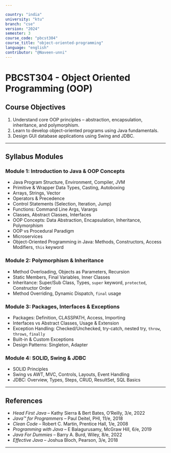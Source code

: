 ```yaml
---

country: "india"
university: "ktu"
branch: "cse"
version: "2024"
semester: 3
course_code: "pbcst304"
course_title: "object-oriented-programming"
language: "english"
contributor: "@Naveen-unni"
---
```


# PBCST304 - Object Oriented Programming (OOP)


## Course Objectives

1. Understand core OOP principles – abstraction, encapsulation, inheritance, and polymorphism.
2. Learn to develop object-oriented programs using Java fundamentals.
3. Design GUI database applications using Swing and JDBC.


---
## Syllabus Modules

### Module 1: Introduction to Java & OOP Concepts

- Java Program Structure, Environment, Compiler, JVM
- Primitive & Wrapper Data Types, Casting, Autoboxing
- Arrays, Strings, Vector
- Operators & Precedence
- Control Statements (Selection, Iteration, Jump)
- Functions: Command Line Args, Varargs
- Classes, Abstract Classes, Interfaces
- OOP Concepts: Data Abstraction, Encapsulation, Inheritance, Polymorphism
- OOP vs Procedural Paradigm
- Microservices
- Object-Oriented Programming in Java: Methods, Constructors, Access Modifiers, `this` keyword




### Module 2: Polymorphism & Inheritance

- Method Overloading, Objects as Parameters, Recursion
- Static Members, Final Variables, Inner Classes
- Inheritance: Super/Sub Class, Types, `super` keyword, `protected`, Constructor Order
- Method Overriding, Dynamic Dispatch, `final` usage





### Module 3: Packages, Interfaces & Exceptions

- Packages: Definition, CLASSPATH, Access, Importing
- Interfaces vs Abstract Classes, Usage & Extension
- Exception Handling: Checked/Unchecked, try-catch, nested try, `throw`, `throws`, `finally`
- Built-in & Custom Exceptions
- Design Patterns: Singleton, Adapter





### Module 4: SOLID, Swing & JDBC

- SOLID Principles 
- Swing vs AWT, MVC, Controls, Layouts, Event Handling
- JDBC: Overview, Types, Steps, CRUD, ResultSet, SQL Basics






---
## References

- *Head First Java* – Kathy Sierra & Bert Bates, O’Reilly, 3/e, 2022
- *Java™ for Programmers* – Paul Deitel, PHI, 11/e, 2018
- *Clean Code* – Robert C. Martin, Prentice Hall, 1/e, 2008
- *Programming with Java* – E Balagurusamy, McGraw Hill, 6/e, 2019
- *Java For Dummies* – Barry A. Burd, Wiley, 8/e, 2022
- *Effective Java* – Joshua Bloch, Pearson, 3/e, 2018

---


